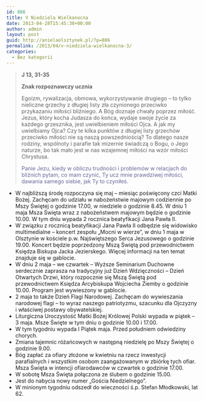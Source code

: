 ```yaml
---
id: 886
title: V Niedziela Wielkanocna
date: 2013-04-28T15:45:30+00:00
author: admin
layout: post
guid: http://anielaolsztynek.pl/?p=886
permalink: /2013/04/v-niedziela-wielkanocna-3/
categories:
  - Bez kategorii
---
```

> **J 13, 31-35**
> 
> **Znak rozpoznawczy ucznia**
> 
> Egoizm, rywalizacja, obmowa, wykorzystywanie drugiego &#8211; to tylko nieliczne grzechy z długiej listy zła czynionego przeciwko przykazaniu miłości bliźniego. A Bóg doznaje chwały poprzez miłość. Jezus, który kocha Judasza do końca, wydaje swoje życie za każdego grzesznika, jest uwielbieniem miłości Ojca. A jak my uwielbiamy Ojca? Czy te kilka punktów z długiej listy grzechów przeciwko miłości nie są naszą powszedniością? To dlatego nasze rodziny, wspólnoty i parafie tak mizernie świadczą o Bogu, o Jego naturze, bo tak mało jest w nas wzajemnej miłości na wzór miłości Chrystusa.
> 
> <span style="color: #666699;">Panie Jezu, kiedy w obliczu trudności i problemów w relacjach do bliźnich pytam, co mam czynić, Ty ucz mnie prawdziwej miłości, dawania samego siebie, jak Ty to czyniłeś.</span>

  * <span style="font-style: normal;">W najbliższą środę rozpoczyna się maj &#8211; miesiąc poświęcony czci Matki Bożej. Zachęcam do udziału w nabożeństwie majowym codziennie po Mszy Świętej o godzinie 17.00, w niedziele o godzinie 8.45. W dniu 1 maja Msza Święta wraz z nabożeństwem majowym będzie o godzinie 10.00. W tym dniu wypada 2 rocznica beatyfikacji Jana Pawła II.</span>
  * <span style="font-style: normal;">W związku z rocznicą beatyfikacji Jana Pawła II odbędzie się widowisko multimedialne &#8211; koncert zespołu &#8222;Mocni w wierze&#8221;, w dniu 1 maja w Olsztynie w kościele p.w. Najświętszego Serca Jezusowego o godzinie 19.00. Koncert będzie poprzedzony Mszą Świętą pod przewodnictwem Księdza Biskupa Jacka Jezierskego. Więcej informacji na ten temat znajduje się w gablocie.</span>
  * <span style="font-style: normal;">W dniu 2 maja &#8211; we czwartek &#8211; Wyższe Seminarium Duchowne serdecznie zaprasza na tradycyjny już Dzień Wdzięczności &#8211; Dzień Otwartych Drzwi, który rozpocznie się Mszą Świętą pod przewodnictwem Księdza Arcybiskupa Wojciecha Ziemby o godzinie 10.00. Program jest wywieszony w gablocie.</span>
  * <span style="font-style: normal;">2 maja to także Dzień Flagi Narodowej. Zachęcam do wywieszania narodowej flagi &#8211; to wyraz naszego patriotyzmu, szacunku dla Ojczyzny i właściwej postawy obywatelskiej.</span>
  * <span style="font-style: normal;">Liturgiczna Uroczystość Matki Bożej Królowej Polski wypada w piątek &#8211; 3 maja. Msze Święte w tym dniu o godzinie 10.00 i 17.00.</span>
  * <span style="font-style: normal;">W tym tygodniu wypada I Piątek maja. Przed południem odwiedziny chorych.</span>
  * <span style="font-style: normal;">Zmiana tajemnic różańcowych w następną niedzielę po Mszy Świętej o godzinie 9.00.</span>
  * <span style="font-style: normal;">Bóg zapłać za ofiary złożone w kwietniu na rzecz inwestycji parafialnych i wszystkim osobom zaangażowanym w zbiórkę tych ofiar. Msza Święta w intencji ofiarodawców w czwartek o godzinie 17.00.</span>
  * <span style="font-style: normal;">W sobotę Msza Święta połączona ze ślubem o godzinie 15.00. </span>
  * <span style="font-style: normal;">Jest do nabycia nowy numer &#8222;Gościa Niedzielnego&#8221;.</span>
  * <span style="font-style: normal;">W minionym tygodniu odszedł do wieczności ś.p. Stefan Młodkowski, lat 62.</span>